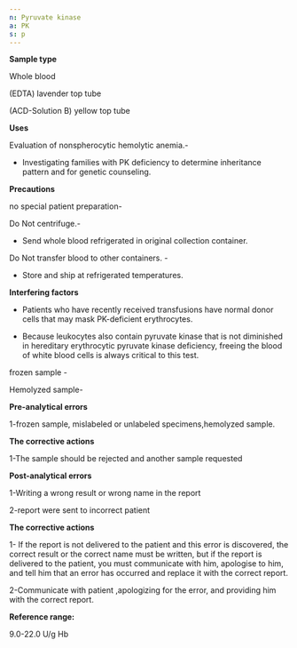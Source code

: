 ```yaml
---
n: Pyruvate kinase
a: PK
s: p
---
```



__Sample type__

Whole blood

(EDTA) lavender top tube

 (ACD-Solution B) yellow top tube

__Uses__

Evaluation of nonspherocytic hemolytic anemia.-

- Investigating families with PK deficiency to determine inheritance pattern and for genetic
counseling.

__Precautions__

no special patient preparation-

Do Not centrifuge.-

- Send whole blood refrigerated in original collection container. 

Do Not transfer blood to other containers. -

- Store and ship at refrigerated temperatures.

__Interfering factors__

- Patients who have recently received transfusions have normal donor cells that may mask PK-deficient erythrocytes.

- Because leukocytes also contain pyruvate kinase that is not diminished in hereditary erythrocytic pyruvate kinase deficiency, freeing the blood of white blood cells is always critical to this test.

frozen sample -

Hemolyzed sample-

__Pre-analytical errors__

1-frozen sample, mislabeled or unlabeled specimens,hemolyzed sample.

__The corrective actions__

1-The sample should be rejected and another sample requested

__Post-analytical errors__

1-Writing a wrong result or wrong name in the report

2-report were sent to incorrect patient

__The corrective actions__

1- If the report is not delivered to the patient and this error is discovered, the correct result or the correct name must be written, but if the report is delivered to the patient, you must communicate with him, apologise to him, and tell him that an error has occurred and replace it with the correct report.

2-Communicate with patient ,apologizing for the error, and providing him with the correct report.

__Reference range:__

9.0-22.0 U/g Hb